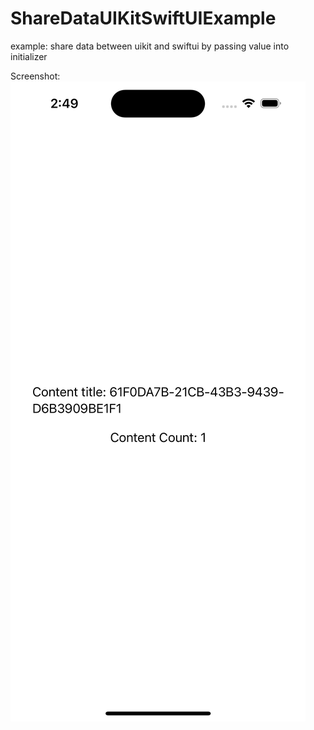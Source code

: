 # ShareDataUIKitSwiftUIExample

example: share data between uikit and swiftui by passing value into initializer


Screenshot:
![Alt text](/Simulator%20Screen%20Shot%20-%20iPhone%2014%20Pro%20-%202023-02-15%20at%2014.49.21.png?raw=true "App Screenshot")
